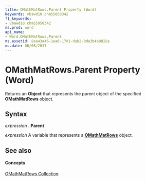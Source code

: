 ```yaml
---
title: OMathMatRows.Parent Property (Word)
keywords: vbawd10.chm55050342
f1_keywords:
- vbawd10.chm55050342
ms.prod: word
api_name:
- Word.OMathMatRows.Parent
ms.assetid: 8aa43a46-1ea6-17d1-dab2-0da3b4b8d28e
ms.date: 06/08/2017
---
```



# OMathMatRows.Parent Property (Word)

Returns an  **Object** that represents the parent object of the specified **OMathMatRows** object.


## Syntax

 _expression_ . **Parent**

 _expression_ A variable that represents a **[OMathMatRows](Word.OMathMatRows.md)** object.


## See also


#### Concepts


[OMathMatRows Collection](Word.OMathMatRows.md)

